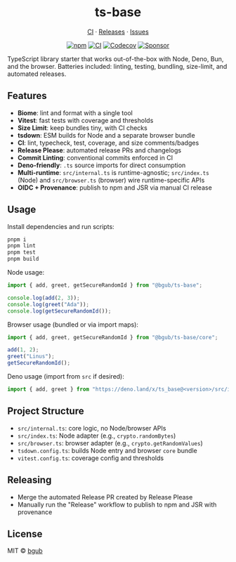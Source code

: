 <h1 align="center" style="text-align: center; width: fit-content; margin-left: auto; margin-right: auto;">ts-base</h1>

<p align="center">
  <a href="https://github.com/bgub/ts-base/actions">CI</a>
  ·
  <a href="https://github.com/bgub/ts-base/releases">Releases</a>
  ·
  <a href="https://github.com/bgub/ts-base/issues">Issues</a>
</p>

<span align="center">

[![npm](https://img.shields.io/npm/v/%40bgub%2Fts-base?logo=npm&label=npm)](https://www.npmjs.com/package/@bgub/ts-base)
[![CI](https://github.com/bgub/ts-base/actions/workflows/ci.yml/badge.svg)](https://github.com/bgub/ts-base/actions)
[![Codecov](https://codecov.io/github/bgub/ts-base/branch/main/graph/badge.svg)](https://codecov.io/github/bgub/ts-base)
[![Sponsor](https://img.shields.io/badge/sponsor-%E2%9D%A4-ff69b4)](https://github.com/sponsors/bgub)

</span>

TypeScript library starter that works out-of-the-box with Node, Deno, Bun, and the browser. Batteries included: linting, testing, bundling, size-limit, and automated releases.

## Features

- **Biome**: lint and format with a single tool
- **Vitest**: fast tests with coverage and thresholds
- **Size Limit**: keep bundles tiny, with CI checks
- **tsdown**: ESM builds for Node and a separate browser bundle
- **CI**: lint, typecheck, test, coverage, and size comments/badges
- **Release Please**: automated release PRs and changelogs
- **Commit Linting**: conventional commits enforced in CI
- **Deno-friendly**: `.ts` source imports for direct consumption
- **Multi-runtime**: `src/internal.ts` is runtime-agnostic; `src/index.ts` (Node) and `src/browser.ts` (browser) wire runtime-specific APIs
- **OIDC + Provenance**: publish to npm and JSR via manual CI release

## Usage

Install dependencies and run scripts:

```bash
pnpm i
pnpm lint
pnpm test
pnpm build
```

Node usage:

```ts
import { add, greet, getSecureRandomId } from "@bgub/ts-base";

console.log(add(2, 3));
console.log(greet("Ada"));
console.log(getSecureRandomId());
```

Browser usage (bundled or via import maps):

```ts
import { add, greet, getSecureRandomId } from "@bgub/ts-base/core";

add(1, 2);
greet("Linus");
getSecureRandomId();
```

Deno usage (import from `src` if desired):

```ts
import { add, greet } from "https://deno.land/x/ts_base@<version>/src/internal.ts";
```

## Project Structure

- `src/internal.ts`: core logic, no Node/browser APIs
- `src/index.ts`: Node adapter (e.g., `crypto.randomBytes`)
- `src/browser.ts`: browser adapter (e.g., `crypto.getRandomValues`)
- `tsdown.config.ts`: builds Node entry and browser `core` bundle
- `vitest.config.ts`: coverage config and thresholds

## Releasing

- Merge the automated Release PR created by Release Please
- Manually run the "Release" workflow to publish to npm and JSR with provenance

## License

MIT © [bgub](https://github.com/bgub)
